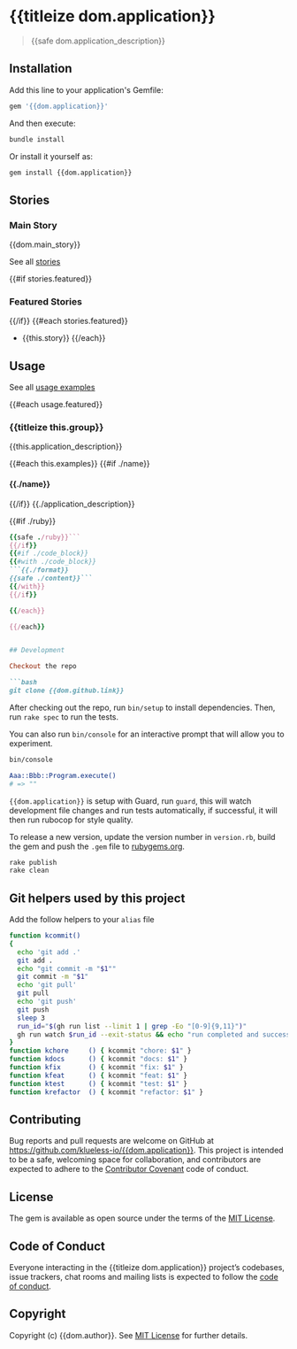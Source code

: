 # {{titleize dom.application}}

> {{safe dom.application_description}}

## Installation

Add this line to your application's Gemfile:

```ruby
gem '{{dom.application}}'
```

And then execute:

```bash
bundle install
```

Or install it yourself as:

```bash
gem install {{dom.application}}
```

## Stories

### Main Story

{{dom.main_story}}

See all [stories](./STORIES.md)

{{#if stories.featured}}
### Featured Stories
{{/if}}
{{#each stories.featured}}
- {{this.story}}
{{/each}}

## Usage

See all [usage examples](./USAGE.md)

{{#each usage.featured}}
### {{titleize this.group}}

{{this.application_description}}

{{#each this.examples}}
{{#if ./name}}
#### {{./name}}
{{/if}}
{{./application_description}}

{{#if ./ruby}}
```ruby
{{safe ./ruby}}```
{{/if}}
{{#if ./code_block}}
{{#with ./code_block}}
```{{./format}}
{{safe ./content}}```
{{/with}}
{{/if}}

{{/each}}

{{/each}}


## Development

Checkout the repo

```bash
git clone {{dom.github.link}}
```

After checking out the repo, run `bin/setup` to install dependencies. Then, run `rake spec` to run the tests. 

You can also run `bin/console` for an interactive prompt that will allow you to experiment.

```bash
bin/console

Aaa::Bbb::Program.execute()
# => ""
```

`{{dom.application}}` is setup with Guard, run `guard`, this will watch development file changes and run tests automatically, if successful, it will then run rubocop for style quality.

To release a new version, update the version number in `version.rb`, build the gem and push the `.gem` file to [rubygems.org](https://rubygems.org).

```bash
rake publish
rake clean
```

## Git helpers used by this project

Add the follow helpers to your `alias` file

```bash
function kcommit()
{
  echo 'git add .'
  git add .
  echo "git commit -m "$1""
  git commit -m "$1"
  echo 'git pull'
  git pull
  echo 'git push'
  git push
  sleep 3
  run_id="$(gh run list --limit 1 | grep -Eo "[0-9]{9,11}")"
  gh run watch $run_id --exit-status && echo "run completed and successful" && git pull && git tag | sort -V | tail -1
}
function kchore     () { kcommit "chore: $1" }
function kdocs      () { kcommit "docs: $1" }
function kfix       () { kcommit "fix: $1" }
function kfeat      () { kcommit "feat: $1" }
function ktest      () { kcommit "test: $1" }
function krefactor  () { kcommit "refactor: $1" }
```

## Contributing

Bug reports and pull requests are welcome on GitHub at https://github.com/klueless-io/{{dom.application}}. This project is intended to be a safe, welcoming space for collaboration, and contributors are expected to adhere to the [Contributor Covenant](http://contributor-covenant.org) code of conduct.

## License

The gem is available as open source under the terms of the [MIT License](https://opensource.org/licenses/MIT).

## Code of Conduct

Everyone interacting in the {{titleize dom.application}} project’s codebases, issue trackers, chat rooms and mailing lists is expected to follow the [code of conduct](https://github.com/klueless-io/{{dom.application}}/blob/master/CODE_OF_CONDUCT.md).

## Copyright

Copyright (c) {{dom.author}}. See [MIT License](LICENSE.txt) for further details.
